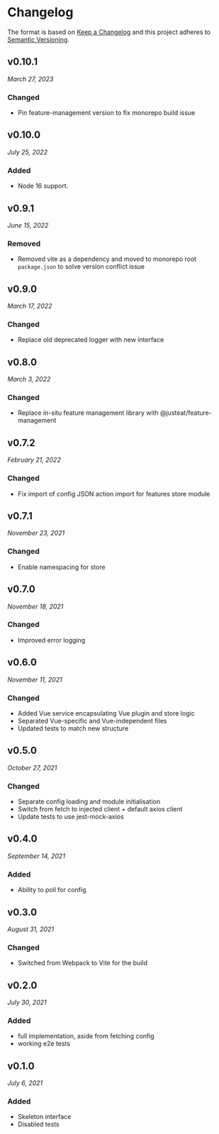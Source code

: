 # Changelog

The format is based on [Keep a Changelog](http://keepachangelog.com/en/1.0.0/)
and this project adheres to [Semantic Versioning](http://semver.org/spec/v2.0.0.html).


v0.10.1
------------------------------
*March 27, 2023*

### Changed
- Pin feature-management version to fix monorepo build issue


v0.10.0
------------------------------
*July 25, 2022*

### Added
- Node 16 support.


v0.9.1
------------------------------
*June 15, 2022*

### Removed
- Removed vite as a dependency and moved to monorepo root `package.json` to solve version conflict issue


v0.9.0
------------------------------
*March 17, 2022*

### Changed
 - Replace old deprecated logger with new interface


v0.8.0
------------------------------
*March 3, 2022*

### Changed
 - Replace in-situ feature management library with @justeat/feature-management

v0.7.2
------------------------------
*February 21, 2022*

### Changed
 - Fix import of config JSON action import for features store module

v0.7.1
------------------------------
*November 23, 2021*

### Changed
 - Enable namespacing for store

v0.7.0
------------------------------
*November 18, 2021*

### Changed
 - Improved error logging

v0.6.0
------------------------------
*November 11, 2021*

### Changed
 - Added Vue service encapsulating Vue plugin and store logic
 - Separated Vue-specific and Vue-independent files
 - Updated tests to match new structure

v0.5.0
------------------------------
*October 27, 2021*

### Changed
 - Separate config loading and module initialisation
 - Switch from fetch to injected client + default axios client
 - Update tests to use jest-mock-axios

v0.4.0
------------------------------
*September 14, 2021*

### Added
- Ability to poll for config


v0.3.0
------------------------------
*August 31, 2021*

### Changed
- Switched from Webpack to Vite for the build

v0.2.0
------------------------------
*July 30, 2021*

### Added
- full implementation, aside from fetching config
- working e2e tests

v0.1.0
------------------------------
*July 6, 2021*

### Added
- Skeleton interface
- Disabled tests
